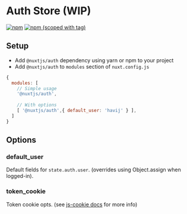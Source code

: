 # Auth Store (WIP)
[![npm](https://img.shields.io/npm/dt/@nuxtjs/auth.svg?style=flat-square)](https://github.com/nuxt/modules/tree/master/modules/auth)
[![npm (scoped with tag)](https://img.shields.io/npm/v/@nuxtjs/auth/latest.svg?style=flat-square)](https://github.com/nuxt/modules/tree/master/modules/auth)

## Setup
- Add `@nuxtjs/auth` dependency using yarn or npm to your project
- Add `@nuxtjs/auth` to `modules` section of `nuxt.config.js`
```js
{
  modules: [
    // Simple usage
    '@nuxtjs/auth',
  
    // With options 
    [ '@nuxtjs/auth',{ default_user: 'havij' } ],
  ]
}
````

## Options

### default_user
Default fields for `state.auth.user`. (overrides using Object.assign when logged-in).

### token_cookie
Token cookie opts. (see [js-cookie docs](https://github.com/js-cookie/js-cookie) for more info)
